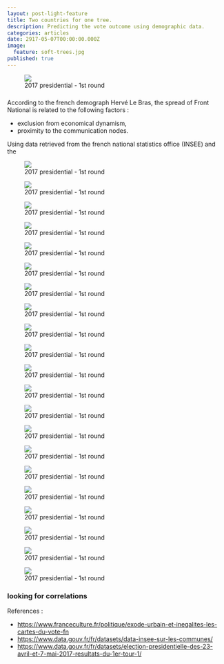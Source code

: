 ```yaml
---
layout: post-light-feature
title: Two countries for one tree.
description: Predicting the vote outcome using demographic data.
categories: articles
date: 2917-05-07T00:00:00.000Z
image:
  feature: soft-trees.jpg
published: true
---
```




<figure>
	<img src="/images/french_elections/maps/unnamed-chunk-8-1.png">
	<figcaption>2017 presidential - 1st round</figcaption>
</figure>

### 

According to the french demograph Hervé Le Bras, the spread of Front National is related to the following factors :
- exclusion from economical dynamism,
- proximity to the communication nodes.

Using data retrieved from the french national statistics office (INSEE) and the 

<figure>
	<img src="/images/french_elections/maps/unnamed-chunk-8-2.png">
	<figcaption>2017 presidential - 1st round</figcaption>
</figure>

<figure>
	<img src="/images/french_elections/maps/unnamed-chunk-9-1.png">
	<figcaption>2017 presidential - 1st round</figcaption>
</figure>

<figure>
	<img src="/images/french_elections/maps/unnamed-chunk-8-3.png">
	<figcaption>2017 presidential - 1st round</figcaption>
</figure>

<figure>
	<img src="/images/french_elections/maps/unnamed-chunk-8-4.png">
	<figcaption>2017 presidential - 1st round</figcaption>
</figure>

<figure>
	<img src="/images/french_elections/maps/unnamed-chunk-8-5.png">
	<figcaption>2017 presidential - 1st round</figcaption>
</figure>

<figure>
	<img src="/images/french_elections/maps/unnamed-chunk-8-6.png">
	<figcaption>2017 presidential - 1st round</figcaption>
</figure>

<figure>
	<img src="/images/french_elections/model_selection/unnamed-chunk-6-1.png">
	<figcaption>2017 presidential - 1st round</figcaption>
</figure>

<figure>
	<img src="/images/french_elections/model_selection/unnamed-chunk-7-1.png">
	<figcaption>2017 presidential - 1st round</figcaption>
</figure>

<figure>
	<img src="/images/french_elections/model_selection/unnamed-chunk-9-1.png">
	<figcaption>2017 presidential - 1st round</figcaption>
</figure>

<figure>
	<img src="/images/french_elections/model_selection/unnamed-chunk-9-2.png">
	<figcaption>2017 presidential - 1st round</figcaption>
</figure>

<figure>
	<img src="/images/french_elections/model_selection/unnamed-chunk-9-3.png">
	<figcaption>2017 presidential - 1st round</figcaption>
</figure>


<figure>
	<img src="/images/french_elections/model_selection/unnamed-chunk-9-4.png">
	<figcaption>2017 presidential - 1st round</figcaption>
</figure>


<figure>
	<img src="/images/french_elections/model_selection/unnamed-chunk-9-5.png">
	<figcaption>2017 presidential - 1st round</figcaption>
</figure>


<figure>
	<img src="/images/french_elections/model_selection/unnamed-chunk-9-6.png">
	<figcaption>2017 presidential - 1st round</figcaption>
</figure>


<figure>
	<img src="/images/french_elections/model_selection/unnamed-chunk-9-7.png">
	<figcaption>2017 presidential - 1st round</figcaption>
</figure>


<figure>
	<img src="/images/french_elections/model_selection/unnamed-chunk-9-8.png">
	<figcaption>2017 presidential - 1st round</figcaption>
</figure>


<figure>
	<img src="/images/french_elections/model_selection/unnamed-chunk-9-9.png">
	<figcaption>2017 presidential - 1st round</figcaption>
</figure>


<figure>
	<img src="/images/french_elections/model_selection/unnamed-chunk-9-10.png">
	<figcaption>2017 presidential - 1st round</figcaption>
</figure>


<figure>
	<img src="/images/french_elections/model_selection/unnamed-chunk-9-11.png">
	<figcaption>2017 presidential - 1st round</figcaption>
</figure>


<figure>
	<img src="/images/french_elections/model_selection/unnamed-chunk-9-12.png">
	<figcaption>2017 presidential - 1st round</figcaption>
</figure>


<figure>
	<img src="/images/french_elections/model_selection/unnamed-chunk-10-1.png">
	<figcaption>2017 presidential - 1st round</figcaption>
</figure>




### looking for correlations 






References :
- https://www.franceculture.fr/politique/exode-urbain-et-inegalites-les-cartes-du-vote-fn
- https://www.data.gouv.fr/fr/datasets/data-insee-sur-les-communes/
- https://www.data.gouv.fr/fr/datasets/election-presidentielle-des-23-avril-et-7-mai-2017-resultats-du-1er-tour-1/
